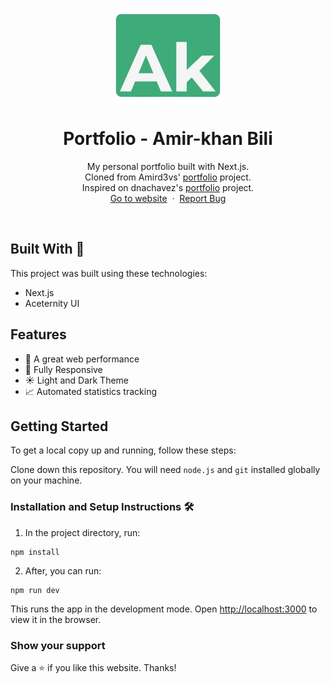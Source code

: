 <h1 align="center">
  <div align="center">
    <img alt="AK Bili logo" src="./public/favicon.png" height="150px" width="auto"/>
  </div>
  <br/>
  Portfolio - Amir-khan Bili
</h1>
<p align="center">
    My personal portfolio built with Next.js.
    <br />
    Cloned from Amird3vs' <a href="https://github.com/Amird3vs/portfolio">portfolio</a> project.
    <br />
    Inspired on dnachavez's <a href="https://github.com/dnachavez/portfolio">portfolio</a> project.
    <br />
    <a href="https://amirdevs.vercel.app/" target="_blank">Go to website</a>&nbsp;
    ·
    &nbsp;<a href="https://github.com/Amird3vs/portfolio/issues">Report Bug</a>
  </p>
<br/>

## Built With 🚀

This project was built using these technologies:

- Next.js
- Aceternity UI

## Features

- 🚀 A great web performance
- 📱 Fully Responsive
- ☀️ Light and Dark Theme
- 📈 Automated statistics tracking

## Getting Started

To get a local copy up and running, follow these steps:

Clone down this repository. You will need `node.js` and `git` installed globally on your machine.

### Installation and Setup Instructions 🛠

1. In the project directory, run:

```
npm install
```

2. After, you can run:

```
npm run dev
```

This runs the app in the development mode.
Open [http://localhost:3000](http://localhost:3000) to view it in the browser.

### Show your support

Give a ⭐ if you like this website. Thanks!

